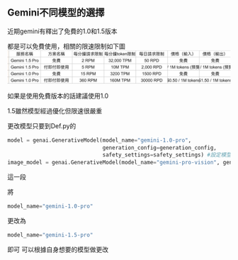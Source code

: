 ## Gemini不同模型的選擇
近期gemini有釋出了免費的1.0和1.5版本

都是可以免費使用，相關的限速限制如下圖
![圖13](../images/11.png)

如果是使用免費版本的話建議使用1.0

1.5雖然模型經過優化但限速很嚴重

更改模型只要到Def.py的
```py
model = genai.GenerativeModel(model_name="gemini-1.0-pro",
                              generation_config=generation_config,
                              safety_settings=safety_settings) #設定模型 這邊不用動他
image_model = genai.GenerativeModel(model_name="gemini-pro-vision", generation_config=generation_config, safety_settings=safety_settings)
```
這一段

將
```py
model_name="gemini-1.0-pro"
```
更改為
```py
model_name="gemini-1.5-pro"
```
即可
可以根據自身想要的模型做更改